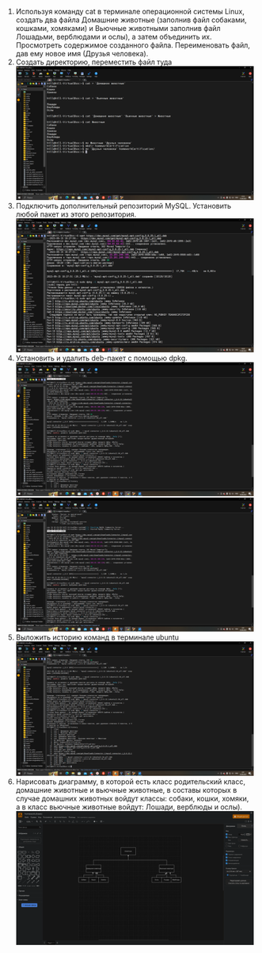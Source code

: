 1. Используя команду cat в терминале операционной системы Linux, создать
   два файла Домашние животные (заполнив файл собаками, кошками,
   хомяками) и Вьючные животными заполнив файл Лошадьми, верблюдами и
   ослы), а затем объединить их. Просмотреть содержимое созданного файла.
   Переименовать файл, дав ему новое имя (Друзья человека).
2. Создать директорию, переместить файл туда
![image1.png](images%2Fimage1.png)
3. Подключить дополнительный репозиторий MySQL. Установить любой пакет
   из этого репозитория.
![image2.png](images%2Fimage2.png)
4. Установить и удалить deb-пакет с помощью dpkg.
![image4.png](images%2Fimage4.png)
![image5.png](images%2Fimage5.png)
5. Выложить историю команд в терминале ubuntu
![image6.png](images%2Fimage6.png)
6. Нарисовать диаграмму, в которой есть класс родительский класс, домашние
   животные и вьючные животные, в составы которых в случае домашних
   животных войдут классы: собаки, кошки, хомяки, а в класс вьючные животные
   войдут: Лошади, верблюды и ослы).
![image7.png](images%2Fimage7.png)